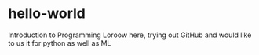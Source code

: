 # hello-world
Introduction to Programming
Loroow here, trying out GitHub and would like to us it for python as well as ML
